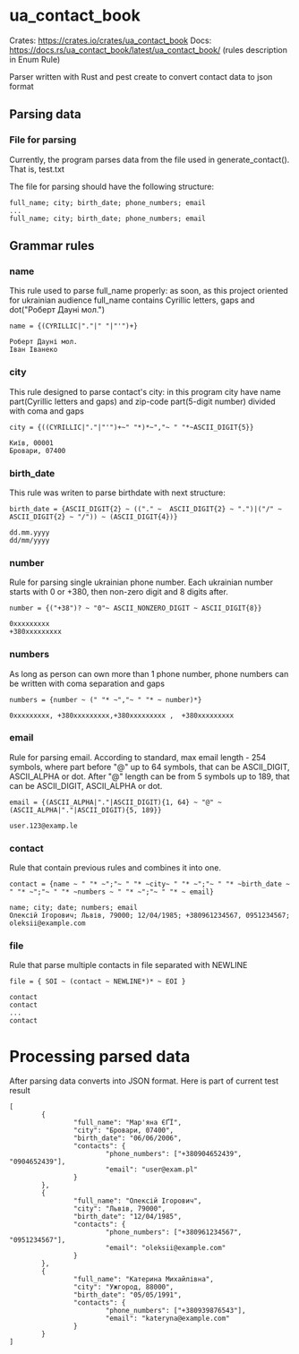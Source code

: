 # ua_contact_book

Crates: https://crates.io/crates/ua_contact_book
Docs: https://docs.rs/ua_contact_book/latest/ua_contact_book/ (rules description in Enum Rule)

Parser written with Rust and pest create to convert contact data to json format

## Parsing data
### File for parsing
Currently, the program parses data from the file used in generate_contact(). That is, test.txt

The file for parsing should have the following structure:
```
full_name; city; birth_date; phone_numbers; email
...
full_name; city; birth_date; phone_numbers; email
```
## Grammar rules
### name

This rule used to parse full_name properly: as soon, as this project oriented for ukrainian audience full_name contains Cyrillic letters, gaps and dot("Роберт Дауні мол.")

```
name = {(CYRILLIC|"."|" "|"'")+}

Роберт Дауні мол.
Іван Іванеко
```
### city

This rule designed to parse contact's city: in this program city have name part(Cyrillic letters and gaps) and zip-code part(5-digit number) divided with coma and gaps
```
city = {((CYRILLIC|"."|"'")+~" "*)*~","~ " "*~ASCII_DIGIT{5}}

Київ, 00001
Бровари, 07400
```
### birth_date
This rule was writen to parse birthdate with next structure:
```
birth_date = {ASCII_DIGIT{2} ~ (("." ~  ASCII_DIGIT{2} ~ ".")|("/" ~  ASCII_DIGIT{2} ~ "/")) ~ (ASCII_DIGIT{4})}

dd.mm.yyyy
dd/mm/yyyy
```
### number
Rule for parsing single ukrainian phone number. Each ukrainian number starts with 0 or +380, then non-zero digit and 8 digits after. 
```
number = {("+38")? ~ "0"~ ASCII_NONZERO_DIGIT ~ ASCII_DIGIT{8}}

0xxxxxxxxx
+380xxxxxxxxx
```
### numbers
As long as person can own more than 1 phone number, phone numbers can be written with coma separation and gaps
```
numbers = {number ~ (" "* ~","~ " "* ~ number)*}

0xxxxxxxxx, +380xxxxxxxxx,+380xxxxxxxxx ,  +380xxxxxxxxx
```
### email
Rule for parsing email. According to standard, max email length - 254 symbols, where part before "@" up to 64 symbols, that can be ASCII_DIGIT, ASCII_ALPHA or dot.
After "@" length can be from 5 symbols up to 189, that can be ASCII_DIGIT, ASCII_ALPHA or dot.
```
email = {(ASCII_ALPHA|"."|ASCII_DIGIT){1, 64} ~ "@" ~ (ASCII_ALPHA|"."|ASCII_DIGIT){5, 189}}

user.123@examp.le
```
### contact
Rule that contain previous rules and combines it into one.
```
contact = {name ~ " "* ~";"~ " "* ~city~ " "* ~";"~ " "* ~birth_date ~ " "* ~";"~ " "* ~numbers ~ " "* ~";"~ " "* ~ email}

name; city; date; numbers; email
Олексій Ігорович; Львів, 79000; 12/04/1985; +380961234567, 0951234567; oleksii@example.com
```
### file
Rule that parse multiple contacts in file separated with NEWLINE
```
file = { SOI ~ (contact ~ NEWLINE*)* ~ EOI }

contact
contact
...
contact
```
# Processing parsed data
After parsing data converts into JSON format. Here is part of current test result
```
[
        {
                "full_name": "Мар'яна ЄҐЇ",
                "city": "Бровари, 07400",
                "birth_date": "06/06/2006",
                "contacts": {
                        "phone_numbers": ["+380904652439", "0904652439"],
                        "email": "user@exam.pl"
                }
        },
        {
                "full_name": "Олексій Ігорович",
                "city": "Львів, 79000",
                "birth_date": "12/04/1985",
                "contacts": {
                        "phone_numbers": ["+380961234567", "0951234567"],
                        "email": "oleksii@example.com"
                }
        },
        {
                "full_name": "Катерина Михайлівна",
                "city": "Ужгород, 88000",
                "birth_date": "05/05/1991",
                "contacts": {
                        "phone_numbers": ["+380939876543"],
                        "email": "kateryna@example.com"
                }
        }
]
```

